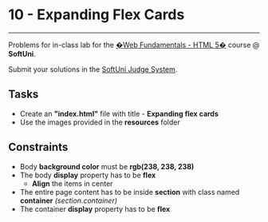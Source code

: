 # 10 - Expanding Flex Cards
------
Problems for in-class lab for the [�Web Fundamentals - HTML 5�](https://softuni.bg/trainings/2265/web-fundamentals-html5-january-2019/) course @ **SoftUni**.

Submit your solutions in the [SoftUni Judge System](https://judge.softuni.bg/Contests/1236/Flexbox).

## Tasks
 * Create an **"index.html"** file with title - **Expanding flex cards**
 * Use the images provided in the **resources** folder

## Constraints 
 * Body **background color** must be **rgb(238, 238, 238)**
 * The body **display** property has to be **flex**
	* **Align** the items in center 
 * The entire page content has to be inside **section** with class named **container** *(section.container)*
 * The container **display** property has to be **flex**